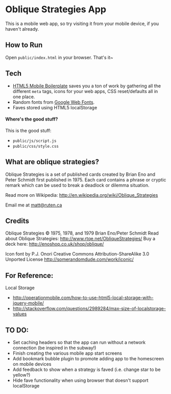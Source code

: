 Oblique Strategies App
======================

This is a mobile web app, so try visiting it from your mobile device, if you haven't already.

How to Run
----------

Open `public/index.html` in your browser. That's it~

Tech
----

* [HTML5 Mobile Boilerplate](http://html5boilerplate.com/mobile) saves you a ton of work by gathering all the different `meta` tags, icons for your web apps, CSS reset/defaults all in one place.
* Random fonts from [Google Web Fonts](http://www.google.com/webfonts).
* Faves stored using HTML5 localStorage

#### Where's the good stuff?

This is the good stuff:

* `public/js/script.js`
* `public/css/style.css`

What are oblique strategies?
----------------------------

Oblique Strategies is a set of published cards created by Brian Eno and Peter Schmidt first published in 1975. Each card contains a phrase or cryptic remark which can be used to break a deadlock or dilemma situation.

Read more on Wikipedia: <http://en.wikipedia.org/wiki/Oblique_Strategies>

Email me at <matt@ruten.ca>

Credits
-------

Oblique Strategies © 1975, 1978, and 1979 Brian Eno/Peter Schmidt 
Read about Oblique Strategies: <http://www.rtqe.net/ObliqueStrategies/>
Buy a deck here: <http://enoshop.co.uk/shop/oblique/>

Icon font by P.J. Onori
Creative Commons Attribution-ShareAlike 3.0 Unported License
<http://somerandomdude.com/work/iconic/>


For Reference:
--------------

Local Storage

* <http://operationmobile.com/how-to-use-html5-local-storage-with-jquery-mobile/>
* <http://stackoverflow.com/questions/2989284/max-size-of-localstorage-values>

TO DO:
------

* Set caching headers so that the app can run without a network connection (be inspired in the subway!)
* Finish creating the various mobile app start screens
* Add bookmark bubble plugin to promote adding app to the homescreen on mobile devices
* Add feedback to show when a strategy is faved (i.e. change star to be yellow?)
* Hide fave functionality when using browser that doesn't support localStorage